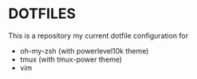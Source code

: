 # DOTFILES
This is a repository my current dotfile configuration for
- oh-my-zsh (with powerlevel10k theme)
- tmux (with tmux-power theme)
- vim
